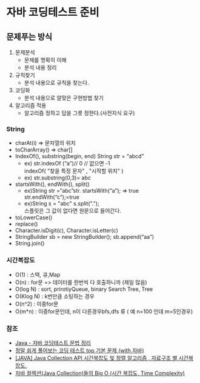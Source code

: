 # 자바 코딩테스트 준비

## 문제푸는 방식

1. 문제분석
    - 문제를 명확히 이해
    - 분석 내용 정리
2. 규칙찾기
    - 분석 내용으로 규칙을 찾는다.
3. 코딩화
    - 분석 내용으로 알맞은 구현방법 찾기
4. 알고리즘 적용
    - 알고리즘 정하고 담을 그릇 정한다.(사전지식 요구)

### String

- charAt(i) => 문자열의 위치
- toCharArray() => char[]
- IndexOf(), substring(begin, end) String str = “abcd”
    - ex) str.indexOf (“a”)// 0 // 없으면 -1
      <br/> indexOf( "찾을 특정 문자" , "시작할 위치" )
    - ex) str.substring(0,3)= abc
- startsWith(), endWith(), split()
    - ex)String str =“abc”str. startsWith(“a”); => true 
      <br/> str.endWith(“c”);=true
    - ex)String s = "abc" s.split(".");
      <br/> 스플릿은 그 값이 없다면 원문으로 들어간다.
- toLowerCase()
- replace()
- Character.isDigit(c), Character.isLetter(c) 
- StringBuilder sb = new StringBuilder(); sb.append(“aa”)
- String.join() 


### 시간복잡도

- O(1) : 스택, 큐,Map
- O(n) : for문 => 데이터를 한번씩 다 호출하니까 (제일 많음)
- O(log N) : sort, prirotiyQueue, binary Search Tree, Tree
- O(Klog N) : k번만큼 소팅하는 경우
- O(n^2) : 이중for문
- O(m*n) : 이중for문인데, n이 다른경우bfs,dfs 류 ( 예 n=100 인데 m=5인경우)

### 참조

- [Java - 자바 코딩테스트 문법 정리](https://gwang920.github.io/java/Java-condingGrammer/#string)
- [정말 쉽게 풀어보는 코딩 테스트 top 기본 문제 (with 자바)](https://www.inflearn.com/course/%EC%BD%94%EB%94%A9%ED%85%8C%EC%8A%A4%ED%8A%B8-%EC%9E%90%EB%B0%94/dashboard)
- [[JAVA] Java Collection API 시간복잡도 및 정렬 알고리즘 , 자료구조 별 시간복잡도.](https://unordinarydays.tistory.com/194)
- [자바 컬렉션(Java Collection)들의 Big O (시간 복잡도, Time Complexity)](https://soft.plusblog.co.kr/74)

